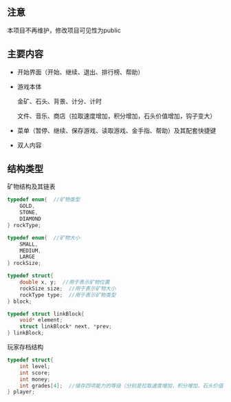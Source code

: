 ## 注意
本项目不再维护，修改项目可见性为public

## 主要内容

- 开始界面（开始、继续、退出、排行榜、帮助）

- 游戏本体

  金矿、石头、背景、计分、计时

  文件、音乐、商店（拉取速度增加，积分增加，石头价值增加，钩子变大）

- 菜单（暂停、继续、保存游戏、读取游戏、金手指、帮助）及其配套快捷键

- 双人内容



## 结构类型

矿物结构及其链表

```c
typedef enum{  //矿物类型
    GOLD,
    STONE,
    DIAMOND
} rockType;

typedef enum{  //矿物大小
    SMALL,
    MEDIUM,
    LARGE
} rockSize;

typedef struct{
    double x, y;  //用于表示矿物位置
    rockSize size;  //用于表示矿物大小
    rockType type;  //用于表示矿物类型
} block;

typedef struct linkBlock{
    void* element;
    struct linkBlock* next, *prev;
} linkBlock;
```

玩家存档结构

```c
typedef struct{
    int level;
    int score;
    int money;
    int grades[4];  //储存四项能力的等级（分别是拉取速度增加，积分增加，石头价值增加，钩子变大）
} player;
```
